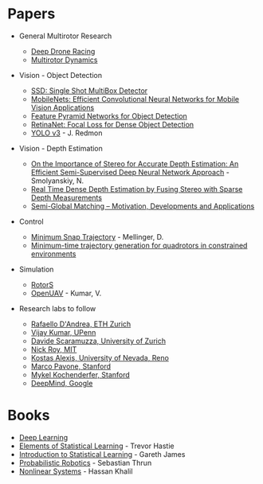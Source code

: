# Papers

* General Multirotor Research
    * [Deep Drone Racing](https://arxiv.org/abs/1806.08548)
    * [Multirotor Dynamics](https://asumav.engineering.asu.edu/wp-content/uploads/2014/08/IEEE-RAS-Magazine-Quadrotors.pdf)

* Vision - Object Detection
    * [SSD: Single Shot MultiBox Detector](https://arxiv.org/pdf/1512.02325.pdf)
    * [MobileNets: Efficient Convolutional Neural Networks for Mobile Vision
Applications](https://arxiv.org/pdf/1704.04861.pdf)
    * [Feature Pyramid Networks for Object Detection](https://arxiv.org/pdf/1612.03144.pdf)
    * [RetinaNet: Focal Loss for Dense Object Detection](https://arxiv.org/pdf/1708.02002.pdf)
    * [YOLO v3](https://pjreddie.com/media/files/papers/YOLOv3.pdf) - J. Redmon 
    
* Vision - Depth Estimation
    * [On the Importance of Stereo for Accurate Depth Estimation:
An Efficient Semi-Supervised Deep Neural Network Approach](https://arxiv.org/pdf/1803.09719.pdf) - Smolyanskiy, N.
    * [Real Time Dense Depth Estimation by Fusing Stereo with Sparse Depth
Measurements](https://arxiv.org/pdf/1809.07677.pdf)
    * [Semi-Global Matching – Motivation, Developments and Applications](https://elib.dlr.de/73119/1/180Hirschmueller.pdf)

* Control
    * [Minimum Snap Trajectory](http://www-personal.acfr.usyd.edu.au/spns/cdm/papers/Mellinger.pdf) - Mellinger, D. 
    * [Minimum-time trajectory generation for quadrotors in constrained environments](https://arxiv.org/pdf/1706.06478.pdf)

* Simulation
    * [RotorS](https://www.researchgate.net/publication/309291237_RotorS_-_A_Modular_Gazebo_MAV_Simulator_Framework)
    * [OpenUAV](https://ti.tuwien.ac.at/cps/people/grosu/files/iccps18.pdf) -  Kumar, V.

* Research labs to follow
    * [Rafaello D'Andrea, ETH Zurich](http://www.idsc.ethz.ch/research-dandrea/publications.html)
    * [Vijay Kumar, UPenn](https://www.kumarrobotics.org/)
    * [Davide Scaramuzza, University of Zurich](http://rpg.ifi.uzh.ch/people_scaramuzza.html)
    * [Nick Roy, MIT](https://groups.csail.mit.edu/rrg/)
    * [Kostas Alexis, University of Nevada, Reno](https://www.autonomousrobotslab.com/)
    * [Marco Pavone, Stanford](http://asl.stanford.edu/people/prof-marco-pavone/)
    * [Mykel Kochenderfer, Stanford](http://web.stanford.edu/group/sisl/cgi-bin/wordpress/) 
    * [DeepMind, Google](https://deepmind.com/research/publications/)
    
# Books
* [Deep Learning](https://www.deeplearningbook.org/)
* [Elements of Statistical Learning](https://web.stanford.edu/~hastie/Papers/ESLII.pdf) - Trevor Hastie
* [Introduction to Statistical Learning](http://www-bcf.usc.edu/~gareth/ISL/ISLR%20Seventh%20Printing.pdf) - Gareth James
* [Probabilistic Robotics](https://docs.ufpr.br/~danielsantos/ProbabilisticRobotics.pdf) - Sebastian Thrun
* [Nonlinear Systems](https://abrarhashmi.files.wordpress.com/2017/03/hassan-k-khalil-nonlinear-systems-prentice-hall-2002.pdf) - Hassan Khalil
